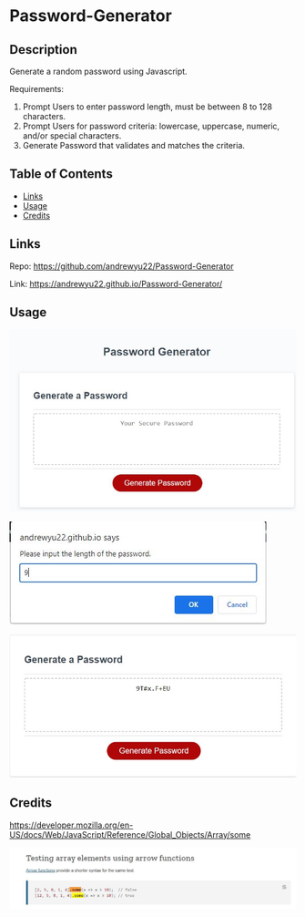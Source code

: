 # Password-Generator


## Description
Generate a random password using Javascript.

Requirements:
1) Prompt Users to enter password length, must be between 8 to 128 characters.
2) Prompt Users for password criteria: lowercase, uppercase, numeric, and/or special characters.
3) Generate Password that validates and matches the criteria.

## Table of Contents 
* [Links](#Links)
* [Usage](#Usage)
* [Credits](#Credits)


## Links

Repo: https://github.com/andrewyu22/Password-Generator

Link: https://andrewyu22.github.io/Password-Generator/

## Usage

![alt text](assets/images/generate-password.JPG)

![alt text](assets/images/length.JPG)

![alt text](assets/images/password.JPG)

## Credits

https://developer.mozilla.org/en-US/docs/Web/JavaScript/Reference/Global_Objects/Array/some

![alt text](assets/images/test-array.JPG)